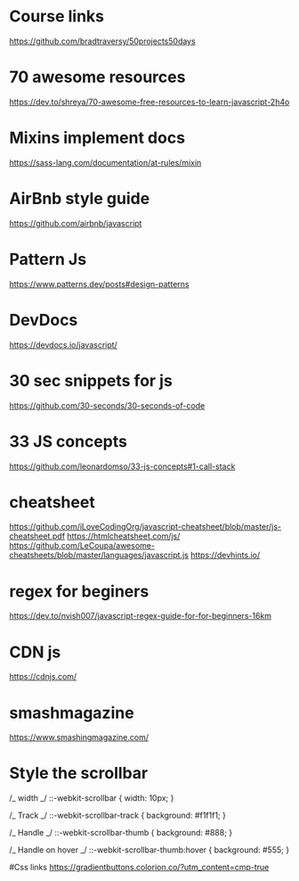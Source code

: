 # Course links

https://github.com/bradtraversy/50projects50days

# 70 awesome resources

https://dev.to/shreya/70-awesome-free-resources-to-learn-javascript-2h4o

# Mixins implement docs

https://sass-lang.com/documentation/at-rules/mixin

# AirBnb style guide

https://github.com/airbnb/javascript

# Pattern Js

https://www.patterns.dev/posts#design-patterns

# DevDocs

https://devdocs.io/javascript/

# 30 sec snippets for js

https://github.com/30-seconds/30-seconds-of-code

# 33 JS concepts

https://github.com/leonardomso/33-js-concepts#1-call-stack

# cheatsheet

https://github.com/iLoveCodingOrg/javascript-cheatsheet/blob/master/js-cheatsheet.pdf
https://htmlcheatsheet.com/js/
https://github.com/LeCoupa/awesome-cheatsheets/blob/master/languages/javascript.js
https://devhints.io/

# regex for beginers

https://dev.to/nvish007/javascript-regex-guide-for-for-beginners-16km

# CDN js

https://cdnjs.com/

# smashmagazine

https://www.smashingmagazine.com/

# Style the scrollbar

/_ width _/
::-webkit-scrollbar {
width: 10px;
}

/_ Track _/
::-webkit-scrollbar-track {
background: #f1f1f1;
}

/_ Handle _/
::-webkit-scrollbar-thumb {
background: #888;
}

/_ Handle on hover _/
::-webkit-scrollbar-thumb:hover {
background: #555;
}

#Css links
https://gradientbuttons.colorion.co/?utm_content=cmp-true
